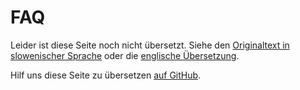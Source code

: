 # FAQ

Leider ist diese Seite noch nicht übersetzt. Siehe den [Originaltext in slowenischer Sprache](/sl/faq) oder die [englische Übersetzung](/en/faq).

Hilf uns diese Seite zu übersetzen [auf GitHub](https://github.com/sledilnik/website/blob/master/src/content/de/faq.md).
